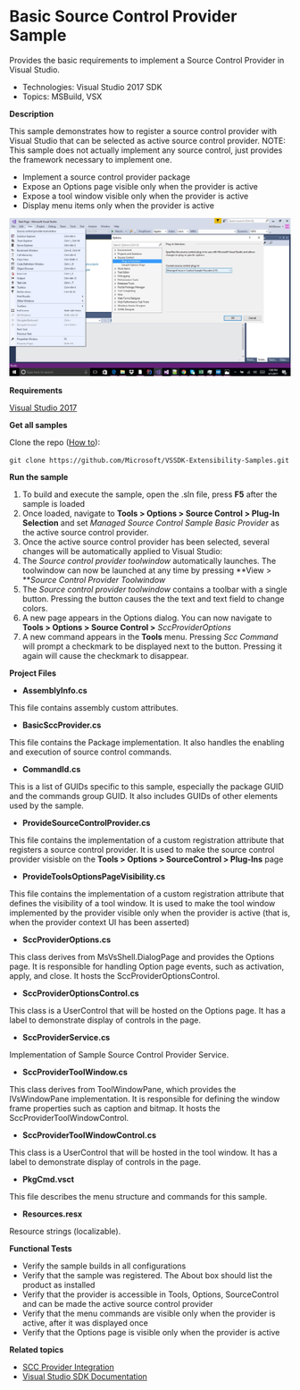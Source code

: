 

# Basic Source Control Provider Sample
Provides the basic requirements to implement a Source Control
Provider in Visual Studio.

* Technologies: Visual Studio 2017 SDK
* Topics: MSBuild, VSX

**Description**

This sample demonstrates how to register a source control provider with Visual
Studio that can be selected as active source control provider. NOTE: This
sample does not actually implement any source control, just provides the
framework necessary to implement one.

  * Implement a source control provider package 
  * Expose an Options page visible only when the provider is active 
  * Expose a tool window visible only when the provider is active 
  * Display menu items only when the provider is active 

![image](C%23/Example.BasicSccProvider.jpg)

**Requirements**

[ Visual Studio 2017 ](https://www.visualstudio.com/products/visual-studio-community-vs?wt.mc_id=o~display~github~vssdk)



**Get all samples**

Clone the repo ([How to](https://git-scm.com/book/en/v2/Git-Basics-Getting-a-Git-Repository#Cloning-an-Existing-Repository)):

`git clone https://github.com/Microsoft/VSSDK-Extensibility-Samples.git`


**Run the sample**

  1. To build and execute the sample, open the .sln file, press **F5** after the sample is loaded  
  2. Once loaded, navigate to **Tools &gt; Options &gt; Source Control &gt; Plug-In Selection** and set _Managed Source Control Sample Basic Provider_ as the active source control provider. 
  3. Once the active source control provider has been selected, several changes will be automatically applied to Visual Studio: 
  4. The _Source control provider toolwindow_ automatically launches. The toolwindow can now be launched at any time by pressing **View &gt; **_Source Control Provider Toolwindow_
  5. The _Source control provider toolwindow_ contains a toolbar with a single button. Pressing the button causes the the text and text field to change colors. 
  6. A new page appears in the Options dialog. You can now navigate to **Tools &gt; Options &gt; Source Control &gt;** _SccProviderOptions_
  7. A new command appears in the **Tools** menu. Pressing _Scc Command_ will prompt a checkmark to be displayed next to the button. Pressing it again will cause the checkmark to disappear. 



**Project Files**

* **AssemblyInfo.cs**

This file contains assembly custom attributes.

* **BasicSccProvider.cs**

This file contains the Package implementation. It also handles the enabling
and execution of source control commands.

* **CommandId.cs**

This is a list of GUIDs specific to this sample, especially the package GUID
and the commands group GUID. It also includes GUIDs of other elements used by
the sample.

* **ProvideSourceControlProvider.cs**

This file contains the implementation of a custom registration attribute that
registers a source control provider. It is used to make the source control
provider visisble on the **Tools &gt; Options &gt; SourceControl &gt; Plug-Ins** page

* **ProvideToolsOptionsPageVisibility.cs**

This file contains the implementation of a custom registration attribute that
defines the visibility of a tool window. It is used to make the tool window
implemented by the provider visible only when the provider is active (that is,
when the provider context UI has been asserted)

* **SccProviderOptions.cs**

This class derives from MsVsShell.DialogPage and provides the Options page. It
is responsible for handling Option page events, such as activation, apply, and
close. It hosts the SccProviderOptionsControl.

* **SccProviderOptionsControl.cs**

This class is a UserControl that will be hosted on the Options page. It has a
label to demonstrate display of controls in the page.

* **SccProviderService.cs**

Implementation of Sample Source Control Provider Service.

* **SccProviderToolWindow.cs**

This class derives from ToolWindowPane, which provides the IVsWindowPane
implementation. It is responsible for defining the window frame properties
such as caption and bitmap. It hosts the SccProviderToolWindowControl.

* **SccProviderToolWindowControl.cs**

This class is a UserControl that will be hosted in the tool window. It has a
label to demonstrate display of controls in the page.

* **PkgCmd.vsct**

This file describes the menu structure and commands for this sample.

* **Resources.resx**

Resource strings (localizable).



**Functional Tests**

  * Verify the sample builds in all configurations
  * Verify that the sample was registered. The About box should list the product as installed
  * Verify that the provider is accessible in Tools, Options, SourceControl and can be made the active source control provider 
  * Verify that the menu commands are visible only when the provider is active, after it was displayed once 
  * Verify that the Options page is visible only when the provider is active



**Related topics**

  * [SCC Provider Integration](https://docs.microsoft.com/en-us/visualstudio/extensibility/internals/creating-a-source-control-vspackage)
  * [Visual Studio SDK Documentation](https://docs.microsoft.com/en-us/visualstudio/extensibility/visual-studio-sdk)



